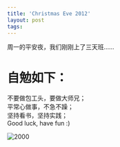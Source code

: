 ```yaml
---
title: 'Christmas Eve 2012'
layout: post
tags:
---
```


周一的平安夜，我们刚刚上了三天班…… 

# 自勉如下：
不要做包工头，要做大师兄；  
平常心做事，不急不躁；  
坚持看书，坚持实践；  
Good luck, have fun :)

![2000](http://t2.qpic.cn/mblogpic/75a89acccddd6a36203a/2000)